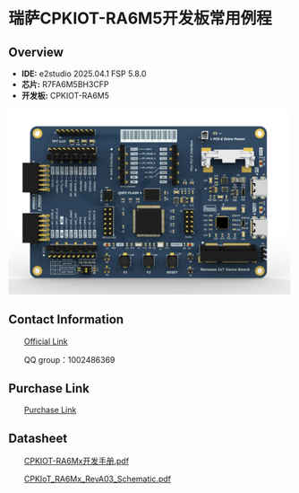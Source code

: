 # 瑞萨CPKIOT-RA6M5开发板常用例程

## Overview
- **IDE:** e2studio 2025.04.1  FSP 5.8.0
- **芯片:** R7FA6M5BH3CFP 
- **开发板:** CPKIOT-RA6M5 

<img src="figures/board.png"  style="zoom:60%;" />

## Contact Information
&emsp;&emsp;[Official Link](https://www.renesas.com/en/products/microcontrollers-microprocessors/ra-cortex-m-mcus/cpkiot-ra6m5-cloud-connectivity-evaluation-board)

&emsp;&emsp;QQ group：1002486369
## Purchase Link

&emsp;&emsp;[Purchase Link](https://item.taobao.com/item.htm?abbucket=1&detail_redpacket_pop=true&id=895087411241&ltk2=1748694968977u3bg6abozr7s9f7sk0oy&ns=1&priceTId=215043fd17486949598281722e8000&query=RA6M5&spm=a21n57.1.hoverItem.1&utparam=%7B%22aplus_abtest%22%3A%22ef802cbda3f1d101c232241137c806de%22%7D&xxc=taobaoSearch)

## Datasheet
&emsp;&emsp;[CPKIOT-RA6Mx开发手册.pdf](/figures/CPKIOT-RA6Mx.pdf)

&emsp;&emsp;[CPKIoT_RA6Mx_RevA03_Schematic.pdf](/figures/CPKIoT_RA6Mx_RevA03_Schematic.pdf)
